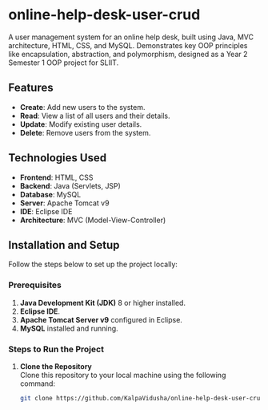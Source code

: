 # online-help-desk-user-crud
 A user management system for an online help desk, built using Java, MVC architecture, HTML, CSS, and MySQL. Demonstrates key OOP principles like encapsulation, abstraction, and polymorphism, designed as a Year 2 Semester 1 OOP project for SLIIT.

## Features

- **Create**: Add new users to the system.
- **Read**: View a list of all users and their details.
- **Update**: Modify existing user details.
- **Delete**: Remove users from the system.

## Technologies Used

- **Frontend**: HTML, CSS
- **Backend**: Java (Servlets, JSP)
- **Database**: MySQL
- **Server**: Apache Tomcat v9
- **IDE**: Eclipse IDE
- **Architecture**: MVC (Model-View-Controller)

## Installation and Setup

Follow the steps below to set up the project locally:

### Prerequisites

1. **Java Development Kit (JDK)** 8 or higher installed.
2. **Eclipse IDE**.
3. **Apache Tomcat Server v9** configured in Eclipse.
4. **MySQL** installed and running.

### Steps to Run the Project

1. **Clone the Repository**  
   Clone this repository to your local machine using the following command:  
   ```bash
   git clone https://github.com/KalpaVidusha/online-help-desk-user-crud.git
